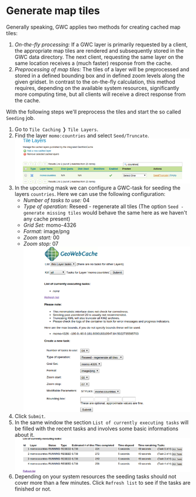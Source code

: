 # Generate map tiles

Generally speaking, GWC applies two methods for creating cached map tiles:
1. *On-the-fly processing:* If a GWC layer is primarily requested by a client,
   the appropriate map tiles are rendered and subsequently stored in the GWC
   data directory. The next client, requesting the same layer on the same location
   receives a (much faster) response from the cache.
2. *Preprocessing of map tiles:* The tiles of a layer will be preprocessed and
   stored in a defined bounding box and in defined zoom levels along the given
   gridset. In contrast to the on-the-fly calculation, this method requires,
   depending on the available system resources, significantly more computing
   time, but all clients will receive a direct response from the cache.

With the following steps we'll preprocess the tiles and start the so called
`Seeding` job.

1. Go to `Tile Caching` &#10093; `Tile Layers`.
2. Find the layer `momo:countries` and select `Seed/Truncate`.
![Cached layer](../../assets/gwc_seed_layer.png)
3. In the upcoming mask we can configure a GWC-task for seeding the layers
   `countries`. Here we can use the following configuration:
   * *Number of tasks to use:* 04
   * *Type of operation:* Reseed - regenerate all tiles (The option
     `Seed - generate missing tiles` would behave the same here as we haven't
     any cache present)
   * *Grid Set:* momo-4326
   * *Format:* image/png
   * *Zoom start:* 00
   * *Zoom stop:* 07
![GWC settings](../../assets/gwc_start_seed_task.png)
4. Click `Submit`.
5. In the same window the section `List of currently executing tasks` will be
   filled with the recent tasks and involves some basic informations about it.
![GWC seed status](../../assets/gwc_task_status_list.png)
6. Depending on your system resources the seeding tasks should not cover more
   than a few minutes. Click `Refresh list` to see if the tasks are finished
   or not.
